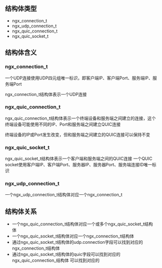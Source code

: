 ## 结构体类型
- ngx_connection_t
- ngx_udp_connection_t
- ngx_quic_connection_t
- ngx_quic_socket_t

## 结构体含义
### ngx_connection_t
一个UDP连接使用UDP四元组唯一标识，即客户端IP、客户端Port、服务端IP、服务端Port

ngx_connection_t结构体表示一个UDP连接

### ngx_quic_connection_t
ngx_quic_connection_t结构体表示一个终端设备和服务端之间建立的连接，这个终端设备可能使用不同的IP、Port和服务端之间建立QUIC连接

终端设备的IP或Port发生改变，但和服务端之间建立的QUIC连接可以保持不变

### ngx_quic_socket_t
ngx_quic_socket_t结构体表示一个客户端和服务端之间的QUIC连接
一个QUIC socket使用客户端IP、客户端Port、服务器IP、服务器Port、服务端连接ID唯一标识

### ngx_udp_connection_t
一个ngx_udp_connection_t结构体对应一个ngx_connection_t

## 结构体关系
- 一个ngx_quic_connection_t结构体对应一个或多个ngx_quic_socket_t结构体
- 一个ngx_quic_socket_t结构体对应一个ngx_connection_t结构体
- 通过ngx_quic_socket_t结构体的udp.connection字段可以找到对应的ngx_connection_t结构体
- 通过ngx_quic_socket_t结构体的quic字段可以找到对应的ngx_quic_connection_结构体
可以找到对应的
